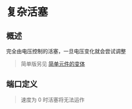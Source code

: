 <script setup lang="ts">
import ElectricConnection from "../../../components/ElectricElement/ElectricConnection";
import ElectricConnectorType from "../../../components/ElectricElement/ElectricConnectorType";
import ElectricConnectorDirection from "../../../components/ElectricElement/ElectricConnectorDirection";
import ElectricConnectionDisplayMode from "../../../components/ElectricElement/ElectricConnectionDisplayMode";
import IOPort from "../../../components/ElectricElement/IOPort";
import ElectricElement from "../../../components/ElectricElement/ElectricElement.vue";

let connections = [
    new ElectricConnection(ElectricConnectorDirection.All, ElectricConnectorType.Input, ElectricConnectionDisplayMode.StartAndEnd, [
        new IOPort(1, 8, "", "延伸长度，单位格"),
        new IOPort(9, 16, "", "速度，单位格/秒"),
        new IOPort(17, 24, "", "推拉方块个数，单位格"),
        new IOPort(25, 25, "", "为 1 时有粘性，否则没有"),
        new IOPort(26, 26, "", "为 1 时严格推拉个数，否则不严格"),
        new IOPort(27, 27, "", "为 1 时隐藏延长杆，否则显示")
    ], true)
];
</script>

# 复杂活塞 <Badge text="v2.0"/>

## 概述

完全由电压控制的活塞，一旦电压变化就会尝试调整
> 简单版另见 [简单元件的变体](simple#活塞)

## 端口定义

<ElectricElement imgAltPrefix="十亿伏特复杂活塞" :connections="connections" imgSrc="/images/base/shift/GVPistonBlock_complex.webp"/>

> 速度为 0 时活塞将无法运作